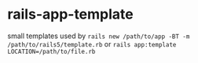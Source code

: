 rails-app-template
==================

small templates used by `rails new /path/to/app -BT -m /path/to/rails5/template.rb` or `rails app:template LOCATION=/path/to/file.rb`
